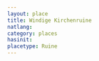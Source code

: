 ```yaml
---
layout: place
title: Windige Kirchenruine
natlang:
category: places
hasinit:
placetype: Ruine
---
```

